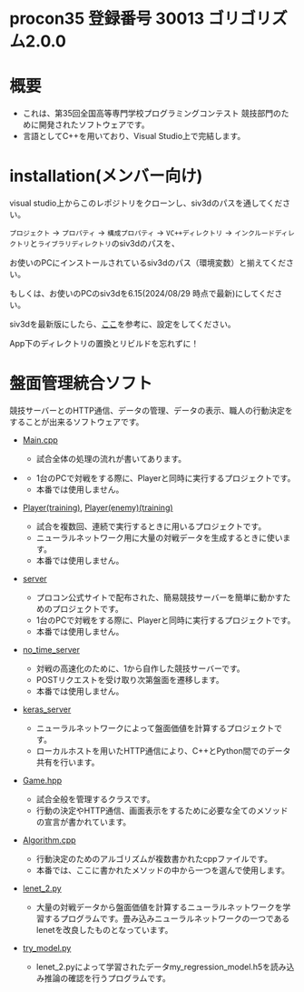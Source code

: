 # procon35 登録番号 30013 ゴリゴリズム2.0.0

# 概要
- これは、第35回全国高等専門学校プログラミングコンテスト 競技部門のために開発されたソフトウェアです。
- 言語としてC++を用いており、Visual Studio上で完結します。

# installation(メンバー向け)

visual studio上からこのレポジトリをクローンし、siv3dのパスを通してください。

`プロジェクト` -> `プロパティ` -> `構成プロパティ` -> `VC++ディレクトリ` -> `インクルードディレクトリ`と`ライブラリディレクトリ`のsiv3dのパスを、

お使いのPCにインストールされているsiv3dのパス（環境変数）と揃えてください。

もしくは、お使いのPCのsiv3dを6.15(2024/08/29 時点で最新)にしてください。

siv3dを最新版にしたら、[ここ](https://zenn.dev/link/comments/8aaf45fc5ae077)を参考に、設定をしてください。

App下のディレクトリの置換とリビルドを忘れずに！



# 盤面管理統合ソフト
競技サーバーとのHTTP通信、データの管理、データの表示、職人の行動決定をすることが出来るソフトウェアです。
- [Main.cpp](Main.cpp)
  - 試合全体の処理の流れが書いてあります。
- [](Procon2023/Player(enemy)/Main.cpp)
  - 1台のPCで対戦をする際に、Playerと同時に実行するプロジェクトです。
  - 本番では使用しません。
- [Player(training)](Procon2023/Player(training)/Main.cpp), [Player(enemy)(training)](Procon2023/Player(enemy)(training)/Main.cpp)
  - 試合を複数回、連続で実行するときに用いるプロジェクトです。
  - ニューラルネットワーク用に大量の対戦データを生成するときに使います。
  - 本番では使用しません。
- [server](Procon2023/server/server.py)
  - プロコン公式サイトで配布された、簡易競技サーバーを簡単に動かすためのプロジェクトです。
  - 1台のPCで対戦をする際に、Playerと同時に実行するプロジェクトです。
  - 本番では使用しません。
- [no_time_server](Procon2023/no_time_server/no_time_server.py)
  - 対戦の高速化のために、1から自作した競技サーバーです。
  - POSTリクエストを受け取り次第盤面を遷移します。
  - 本番では使用しません。
- [keras_server](Procon2023/keras_server/keras_server.py)
  - ニューラルネットワークによって盤面価値を計算するプロジェクトです。
  - ローカルホストを用いたHTTP通信により、C++とPython間でのデータ共有を行います。
- [Game.hpp](Procon2023/include/Game.hpp)
  - 試合全般を管理するクラスです。
  - 行動の決定やHTTP通信、画面表示をするために必要な全てのメソッドの宣言が書かれています。
- [Algorithm.cpp](Procon2023/include/Algorithm.cpp)
  - 行動決定のためのアルゴリズムが複数書かれたcppファイルです。
  - 本番では、ここに書かれたメソッドの中から一つを選んで使用します。


- [lenet_2.py](value_network_training/lenet_2.py)
  - 大量の対戦データから盤面価値を計算するニューラルネットワークを学習するプログラムです。畳み込みニューラルネットワークの一つであるlenetを改良したものとなっています。
- [try_model.py](value_network_training/try_model.py)
  - lenet_2.pyによって学習されたデータmy_regression_model.h5を読み込み推論の確認を行うプログラムです。
